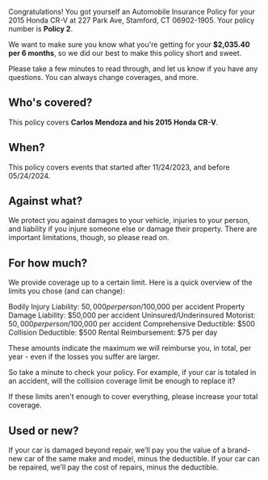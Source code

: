 Congratulations! You got yourself an Automobile Insurance Policy for your 2015 Honda CR-V at 227 Park Ave, Stamford, CT 06902-1905. Your policy number is **Policy 2**.

We want to make sure you know what you're getting for your **$2,035.40 per 6 months**, so we did our best to make this policy short and sweet.

Please take a few minutes to read through, and let us know if you have any questions. You can always change coverages, and more.

## Who's covered?
This policy covers **Carlos Mendoza and his 2015 Honda CR-V**.

## When?
This policy covers events that started after 11/24/2023, and before 05/24/2024.

## Against what?
We protect you against damages to your vehicle, injuries to your person, and liability if you injure someone else or damage their property. There are important limitations, though, so please read on.

## For how much?
We provide coverage up to a certain limit. Here is a quick overview of the limits you chose (and can change):

Bodily Injury Liability: $50,000 per person/$100,000 per accident
Property Damage Liability: $50,000 per accident
Uninsured/Underinsured Motorist: $50,000 per person/$100,000 per accident
Comprehensive Deductible: $500
Collision Deductible: $500
Rental Reimbursement: $75 per day

These amounts indicate the maximum we will reimburse you, in total, per year - even if the losses you suffer are larger.

So take a minute to check your policy. For example, if your car is totaled in an accident, will the collision coverage limit be enough to replace it?

If these limits aren't enough to cover everything, please increase your total coverage.

## Used or new?
If your car is damaged beyond repair, we’ll pay you the value of a brand-new car of the same make and model, minus the deductible. If your car can be repaired, we’ll pay the cost of repairs, minus the deductible.